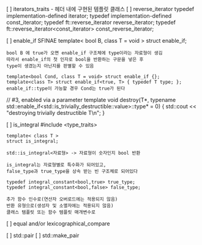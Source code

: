 
[ ]  iterators_traits - <iterator> 헤더 내에 구현된 템플릿 클래스
[ ]  reverse_iterator
    typedef implementation-defined                   iterator;
    typedef implementation-defined                   const_iterator;
    typedef ft::reverse_iterator<iterator>           reverse_iterator;
    typedef ft::reverse_iterator<const_iterator>     const_reverse_iterator;

[ ]  enable_if SFINAE
    template< bool B, class T = void >
    struct enable_if;

    bool B 에 true가 오면 enable_if 구조체에 type이라는 자료형이 생김
    따라서 enable_if의 첫 인자로 bool을 반환하는 구문을 넣은 후
    type이 생겼는지 아닌지를 판별할 수 있음

    template<bool Cond, class T = void> struct enable_if {};
    template<class T> struct enable_if<true, T> { typedef T type; };
    enable_if::type이 가능할 경우 Cond는 true가 된다

// #3, enabled via a parameter
    template<class T>
    void destroy(T*, typename std::enable_if<std::is_trivially_destructible<T>::value>::type* = 0) {
        std::cout << "destroying trivially destructible T\n";
    }

[ ]  is_integral
    #include <type_traits>
    
    template< class T >
    struct is_integral;

    std::is_integral<자료형> -> 자료형이 숫자인지 bool 반환

    is_integral는 자료형별로 특수화가 되어있고, 
    false_type과 true_type을 상속 받는 빈 구조체로 되어있다

    typedef integral_constant<bool,true> true_type;
    typedef integral_constant<bool,false> false_type;

    추가 함수 인수로(연산자 오버로드에는 적용되지 않음)
    반환 유형으로(생성자 및 소멸자에는 적용되지 않음)
    클래스 템플릿 또는 함수 템플릿 매개변수로

    

[ ]  equal and/or lexicographical_compare
    
[ ]  std::pair
[ ]  std::make_pair